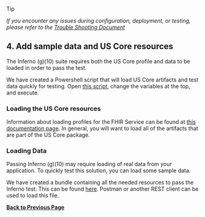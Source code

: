 > [!TIP]
> *If you encounter any issues during configuration, deployment, or testing, please refer to the [Trouble Shooting Document](./troubleshooting.md)*

## 4. Add sample data and US Core resources

The Inferno (g)(10) suite requires both the US Core profile and data to be loaded in order to pass the test. 

We have created a Powershell script that will load US Core artifacts and test data quickly for testing. Open [this script](../scripts/Load-ProfilesData.ps1), change the variables at the top, and execute.

### Loading the US Core resources

Information about loading profiles for the FHIR Service can be found at [this documentation page](https://learn.microsoft.com/en-us/azure/healthcare-apis/fhir/store-profiles-in-fhir). In general, you will want to load all of the artifacts that are part of the US Core package.

### Loading Data

Passing Inferno (g)(10) may require loading of real data from your application. To quickly test this solution, you can load some sample data.

We have created a bundle containing all the needed resources to pass the Inferno test. This can be found [here](https://raw.githubusercontent.com/microsoft/fhir-server/main/docs/rest/Inferno/V3.1.1_USCoreCompliantResources.json). Postman or another REST client can be used to load this file.

**[Back to Previous Page](./deployment.md#4-add-sample-data-and-us-core-resources)**